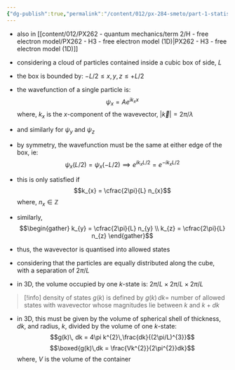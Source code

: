 ```yaml
---
{"dg-publish":true,"permalink":"/content/012/px-284-smeto/part-1-statistical-mechanics/h-gases/px-284-h1-density-of-states-dos/","noteIcon":"1","created":"2025-01-09T15:13:21.746+00:00","updated":"2025-02-06T12:03:25.619+00:00"}
---
```


- also in [[content/012/PX262 - quantum mechanics/term 2/H - free electron model/PX262 - H3 - free electron model (1D)\|PX262 - H3 - free electron model (1D)]]

- considering a cloud of particles contained inside a cubic box of side, $L$
- the box is bounded by: $-L/2 \leq x,y,z \le +L/2$

- the wavefunction of a single particle is:
$$\psi_{x} = Ae^{ik_{x}x}$$
	where, $k_{x}$ is the $x$-component of the wavevector, $|\vec k| = 2\pi/\lambda$
- and similarly for $\psi_y$ and $\psi_z$
- by symmetry, the wavefunction must be the same at either edge of the box, ie:
$$\psi_{x}\left({L}/{2}\right) = \psi_{x}\left(-{L}/{2}\right)\implies e^{ik_{x}L/2} = e^{-ik_{x}L/2}$$
- this is only satisfied if 
$$k_{x} = \cfrac{2\pi}{L} n_{x}$$ 
	where, $n_{x}\in \mathbb{Z}$
- similarly, 
$$\begin{gather}
k_{y} = \cfrac{2\pi}{L} n_{y} \\
k_{z} = \cfrac{2\pi}{L} n_{z}
\end{gather}$$
- thus, the wavevector is quantised into allowed states
- considering that the particles are equally distributed along the cube, with a separation of $2\pi/L$

- in 3D, the volume occupied by one $k$-state is: $2\pi/L \times  2\pi/L \times 2\pi/L$

>[!info] density of states
>$g(k)$ is defined by $g(k)\,dk =$  number of allowed states with wavevector whose magnitudes lie between $k$ and $k+dk$

- in 3D, this must be given by the volume of spherical shell of thickness, $dk$, and radius, $k$, divided by the volume of one $k$-state:
$$g(k)\, dk = 4\pi k^{2}\,\frac{dk}{(2\pi/L)^{3}}$$
$$\boxed{g(k)\,dk = \frac{Vk^{2}}{2\pi^{2}}dk}$$
	where, $V$ is the volume of the container

